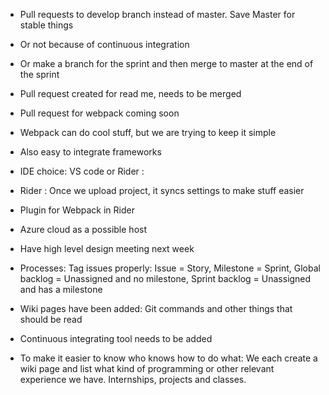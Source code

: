 *	Pull requests to develop branch instead of master. Save Master for stable things

*	Or not because of continuous integration

*	Or make a branch for the sprint and then merge to master at the end of the sprint

*	Pull request created for read me, needs to be merged

*	Pull request for webpack coming soon

*	Webpack can do cool stuff, but we are trying to keep it simple

*	Also easy to integrate frameworks

*	IDE choice: VS code or Rider :

*	Rider : Once we upload project, it syncs settings to make stuff easier

*	Plugin for Webpack in Rider

*	Azure cloud as a possible host

*	Have high level design meeting next week

*	Processes: Tag issues properly: Issue = Story, Milestone = Sprint, Global backlog = Unassigned and no milestone, Sprint backlog = Unassigned and has a milestone

*	Wiki pages have been added: Git commands and other things that should be read

*	Continuous integrating tool needs to be added

*	To make it easier to know who knows how to do what: We each create a wiki page and list what kind of programming or other relevant experience we have. Internships, projects and classes.
